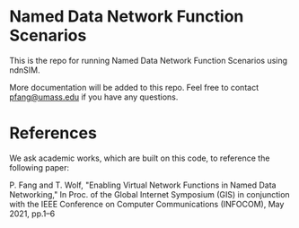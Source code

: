 Named Data Network Function Scenarios
====================================

This is the repo for running Named Data Network Function Scenarios using ndnSIM.

More documentation will be added to this repo. Feel free to contact pfang@umass.edu if you have any questions.


References
=========
We ask academic works, which are built on this code, to reference the following paper:

P. Fang and T. Wolf, "Enabling Virtual Network Functions in Named Data Networking," In Proc. of the Global Internet Symposium (GIS) in conjunction with the IEEE Conference on Computer Communications (INFOCOM), May 2021, pp.1–6
